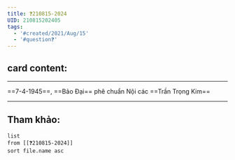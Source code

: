 ```yaml
---
title: ❓210815-2024
UID: 210815202405
tags:
  - '#created/2021/Aug/15'
  - '#question❓'
---
```

## card content:
---

==7-4-1945==, ==Bảo Đại== phê chuẩn Nội các ==Trần Trọng Kim==
<!--SR:!2021-09-04,4,190!2021-10-06,35,270!2021-10-08,39,290-->

---
## Tham khảo:
```dataview
list
from [[❓210815-2024]]
sort file.name asc
```